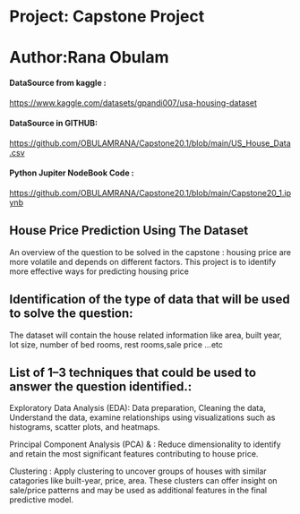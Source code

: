 # Project: Capstone Project
# Author:Rana Obulam
#### DataSource from kaggle : 
https://www.kaggle.com/datasets/gpandi007/usa-housing-dataset
#### DataSource in GITHUB: 
https://github.com/OBULAMRANA/Capstone20.1/blob/main/US_House_Data.csv
####  Python Jupiter NodeBook Code : 
https://github.com/OBULAMRANA/Capstone20.1/blob/main/Capstone20_1.ipynb


## House Price Prediction Using The Dataset
An overview of the question to be solved in the capstone :
housing price are more volatile and depends on different factors. This project is to identify more effective ways for predicting housing price

## Identification of the type of data that will be used to solve the question:
The dataset will contain the house related information like area, built year, lot size, number of bed rooms, rest rooms,sale price ...etc

## List of 1–3 techniques that could be used to answer the question identified.:
Exploratory Data Analysis (EDA): Data preparation, Cleaning the data, Understand the data, examine relationships using visualizations such as histograms, scatter plots, and heatmaps.

Principal Component Analysis (PCA) & : Reduce dimensionality to identify and retain the most significant features contributing to house price.

Clustering : Apply clustering to uncover groups of houses with similar catagories like built-year, price, area. These clusters can offer insight on sale/price patterns and may be used as additional features in the final predictive model.
